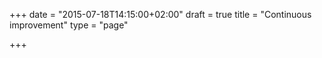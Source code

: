 +++
date = "2015-07-18T14:15:00+02:00"
draft = true
title = "Continuous improvement"
type = "page"

+++
